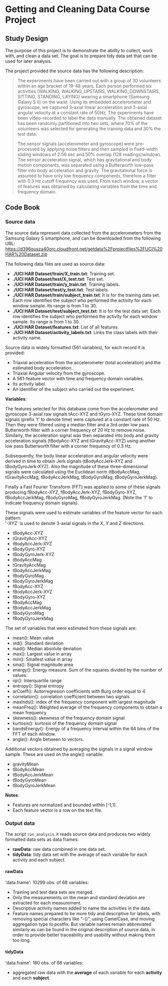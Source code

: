 Getting and Cleaning Data Course Project
========================================
Study Design
----------------------------------------
The purpose of this project is to demonstrate the ability to collect, work with, and clean a data set. The goal is to prepare tidy data set that can be used for later analysis.

The project provided the source data has the following description:
> The experiments have been carried out with a group of 30 volunteers within an age bracket of 19-48 years. Each person performed six activities (WALKING, WALKING_UPSTAIRS, WALKING_DOWNSTAIRS, SITTING, STANDING, LAYING) wearing a smartphone (Samsung Galaxy S II) on the waist. Using its embedded accelerometer and gyroscope, we captured 3-axial linear acceleration and 3-axial angular velocity at a constant rate of 50Hz. The experiments have been video-recorded to label the data manually. The obtained dataset has been randomly partitioned into two sets, where 70% of the volunteers was selected for generating the training data and 30% the test data. 
> 
> The sensor signals (accelerometer and gyroscope) were pre-processed by applying noise filters and then sampled in fixed-width sliding windows of 2.56 sec and 50% overlap (128 readings/window). The sensor acceleration signal, which has gravitational and body motion components, was separated using a Butterworth low-pass filter into body acceleration and gravity. The gravitational force is assumed to have only low frequency components, therefore a filter with 0.3 Hz cutoff frequency was used. From each window, a vector of features was obtained by calculating variables from the time and frequency domain.
> 

Code Book
----------------------------------------
### Source data
The source data represent data collected from the accelerometers from the Samsung Galaxy S smartphone, and can be downloaded from the following URL:
https://d396qusza40orc.cloudfront.net/getdata%2Fprojectfiles%2FUCI%20HAR%20Dataset.zip

The following data files are used as source data:

+ __./UCI HAR Dataset/train/X_train.txt__: Training set.
+ __./UCI HAR Dataset/test/X_test.txt__: Test set.
+ __./UCI HAR Dataset/train/y_train.txt__: Training labels.
+ __./UCI HAR Dataset/test/y_test.txt__: Test labels.
+ __./UCI HAR Dataset/train/subject_train.txt__: It is for the training data set. Each row identifies the subject who performed the activity for each window sample. Its range is from 1 to 30.
+ __./UCI HAR Dataset/test/subject_test.txt__: It is for the test data set. Each row identifies the subject who performed the activity for each window sample. Its range is from 1 to 30.
+ __./UCI HAR Dataset/features.txt__: List of all features.
+ __./UCI HAR Dataset/activity_labels.txt__: Links the class labels with their activity name.

Source data is widely formatted (561 variables), for each record it is provided:
- Triaxial acceleration from the accelerometer (total acceleration) and the estimated body acceleration.
- Triaxial Angular velocity from the gyroscope. 
- A 561-feature vector with time and frequency domain variables. 
- Its activity label. 
- An identifier of the subject who carried out the experiment.

__Variables__:

The features selected for this database come from the accelerometer and gyroscope 3-axial raw signals tAcc-XYZ and tGyro-XYZ. These time domain signals (prefix 't' to denote time) were captured at a constant rate of 50 Hz. Then they were filtered using a median filter and a 3rd order low pass Butterworth filter with a corner frequency of 20 Hz to remove noise. Similarly, the acceleration signal was then separated into body and gravity acceleration signals (tBodyAcc-XYZ and tGravityAcc-XYZ) using another low pass Butterworth filter with a corner frequency of 0.3 Hz. 

Subsequently, the body linear acceleration and angular velocity were derived in time to obtain Jerk signals (tBodyAccJerk-XYZ and tBodyGyroJerk-XYZ). Also the magnitude of these three-dimensional signals were calculated using the Euclidean norm (tBodyAccMag, tGravityAccMag, tBodyAccJerkMag, tBodyGyroMag, tBodyGyroJerkMag). 

Finally a Fast Fourier Transform (FFT) was applied to some of these signals producing fBodyAcc-XYZ, fBodyAccJerk-XYZ, fBodyGyro-XYZ, fBodyAccJerkMag, fBodyGyroMag, fBodyGyroJerkMag. (Note the 'f' to indicate frequency domain signals). 

These signals were used to estimate variables of the feature vector for each pattern:  
'-XYZ' is used to denote 3-axial signals in the X, Y and Z directions.

- tBodyAcc-XYZ
- tGravityAcc-XYZ
- tBodyAccJerk-XYZ
- tBodyGyro-XYZ
- tBodyGyroJerk-XYZ
- tBodyAccMag
- tGravityAccMag
- tBodyAccJerkMag
- tBodyGyroMag
- tBodyGyroJerkMag
- fBodyAcc-XYZ
- fBodyAccJerk-XYZ
- fBodyGyro-XYZ
- fBodyAccMag
- fBodyAccJerkMag
- fBodyGyroMag
- fBodyGyroJerkMag

The set of variables that were estimated from these signals are: 

- mean(): Mean value
- std(): Standard deviation
- mad(): Median absolute deviation 
- max(): Largest value in array
- min(): Smallest value in array
- sma(): Signal magnitude area
- energy(): Energy measure. Sum of the squares divided by the number of values. 
- iqr(): Interquartile range 
- entropy(): Signal entropy
- arCoeff(): Autorregresion coefficients with Burg order equal to 4
- correlation(): correlation coefficient between two signals
- maxInds(): index of the frequency component with largest magnitude
- meanFreq(): Weighted average of the frequency components to obtain a mean frequency
- skewness(): skewness of the frequency domain signal 
- kurtosis(): kurtosis of the frequency domain signal 
- bandsEnergy(): Energy of a frequency interval within the 64 bins of the FFT of each window.
- angle(): Angle between to vectors.

Additional vectors obtained by averaging the signals in a signal window sample. These are used on the angle() variable:

- gravityMean
- tBodyAccMean
- tBodyAccJerkMean
- tBodyGyroMean
- tBodyGyroJerkMean

__Notes__:
- Features are normalized and bounded within [-1,1].
- Each feature vector is a row on the text file.

### Output data
The script `run_analysis.R` reads source data and produces two widely formatted data sets as data frames:

+ __rawData__: raw data combined in one data set.
+ __tidyData__: tidy data set with the average of each variable for each activity and each subject.

#### rawData

'data.frame':	10299 obs. of  68 variables:

+ Training and test data sets are merged.
+ Only the measurements on the mean and standard deviation are extracted for each measurement.
+ Descriptive activity names added to name the activities in the data.
+ Feature names prepared to be more tidy and descriptive for labels, with removing special characters like "-()", using CamelCase, and moving aggregation type to postfix. But variable names remain abbreviated similarly as can be found in the original description of source data, in order to provide better traceability and usability without making them too long.

#### tidyData

'data.frame':	180 obs. of  68 variables:

+ aggregated raw data with the __average__ of each variable for each __activity__ and each __subject__.
